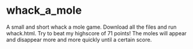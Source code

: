 # whack_a_mole
A small and short whack a mole game. Download all the files and run whack.html. Try to beat my highscore of 71 points!
The moles will appear and disappear more and more quickly until a certain score.  
